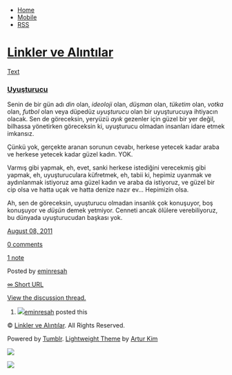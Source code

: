 -   [Home](/)
-   [Mobile](/mobile)
-   [RSS](http://eminresah.tumblr.com/rss)

[Linkler ve Alıntılar](/)
=========================

[Text](http://eminresah.tumblr.com/post/8617550684/uyusturucu)

### [Uyuşturucu](http://eminresah.tumblr.com/post/8617550684/uyusturucu)

Senin de bir gün adı *din* olan, *ideoloji* olan, *düşman* olan,
*tüketim* olan, *votka* olan, *futbol* olan veya düpedüz *uyuşturucu*
olan bir uyuşturucuya ihtiyacın olacak. Sen de göreceksin, yeryüzü
*ayık* gezenler için güzel bir yer değil, bilhassa yönetirken göreceksin
ki, uyuşturucu olmadan insanları idare etmek imkansız.

Çünkü yok, gerçekte aranan sorunun cevabı, herkese yetecek kadar araba
ve herkese yetecek kadar güzel kadın. YOK.

Varmış gibi yapmak, eh, evet, sanki herkese istediğini verecekmiş gibi
yapmak, eh, uyuşturuculara küfretmek, eh, tabii ki, hepimiz uyanmak ve
aydınlanmak istiyoruz ama güzel kadın ve araba da istiyoruz, ve güzel
bir cip olsa ve hatta uçak ve hatta denize nazır ev… Hepimizin olsa.

Ah, sen de göreceksin, uyuşturucu olmadan insanlık çok konuşuyor, boş
konuşuyor ve *düşün* demek yetmiyor. Cenneti ancak ölülere
verebiliyoruz, bu dünyada uyuşturucudan başkası yok.

[August 08,
2011](http://eminresah.tumblr.com/post/8617550684/uyusturucu)

[0
comments](http://eminresah.tumblr.com/post/8617550684/uyusturucu#disqus_thread)

[1 note](http://eminresah.tumblr.com/post/8617550684/uyusturucu#notes)

Posted by [eminresah](http://eminresah.tumblr.com/)

[∞ Short URL](http://tmblr.co/ZWS1Oy81fMDS)

[View the discussion thread.](http://erblog.disqus.com/?url=ref)

1.  [![](http://38.media.tumblr.com/avatar_06c8562d8d9e_16.png)](http://eminresah.tumblr.com/ "Linkler ve Alıntılar")[eminresah](http://eminresah.tumblr.com/ "Linkler ve Alıntılar")
    posted this

© [Linkler ve Alıntılar](/). All Rights Reserved.

Powered by [Tumblr](http://tumblr.com). [Lightweight
Theme](http://www.tumblr.com/theme/10820) by [Artur
Kim](http://arturkim.com)

![](https://px.srvcs.tumblr.com/impixu?T=1434919024&J=eyJ0eXBlIjoidXJsIiwidXJsIjoiaHR0cDpcL1wvZW1pbnJlc2FoLnR1bWJsci5jb21cL3Bvc3RcLzg2MTc1NTA2ODRcL3V5dXN0dXJ1Y3UiLCJyZXF0eXBlIjowLCJyb3V0ZSI6IlwvcG9zdFwvOmlkXC86c3VtbWFyeSIsIm5vc2NyaXB0IjoxfQ==&U=HCDPPILNAC&K=52922919cacf02ef5411836a5f2464b889b3db80406403979113b6dc0de7ecdd&R=)

![](https://px.srvcs.tumblr.com/impixu?T=1434919024&J=eyJ0eXBlIjoicG9zdCIsInVybCI6Imh0dHA6XC9cL2VtaW5yZXNhaC50dW1ibHIuY29tXC9wb3N0XC84NjE3NTUwNjg0XC91eXVzdHVydWN1IiwicmVxdHlwZSI6MCwicm91dGUiOiJcL3Bvc3RcLzppZFwvOnN1bW1hcnkiLCJwb3N0cyI6W3sicG9zdGlkIjoiODYxNzU1MDY4NCIsImJsb2dpZCI6IjM2NDgwMjgiLCJzb3VyY2UiOjMzfV0sIm5vc2NyaXB0IjoxfQ==&U=GANPBDCDMN&K=f5812d35372dbbbdf543cb4154375784b5d674ca02322b0e83e2d0c5d45c73de&R=)

